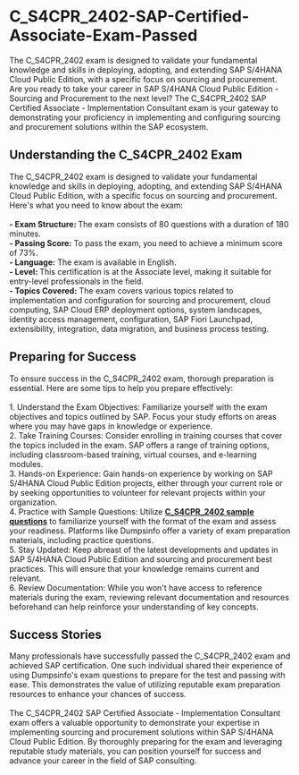 # C_S4CPR_2402-SAP-Certified-Associate-Exam-Passed
The C_S4CPR_2402 exam is designed to validate your fundamental knowledge and skills in deploying, adopting, and extending SAP S/4HANA Cloud Public Edition, with a specific focus on sourcing and procurement.
Are you ready to take your career in SAP S/4HANA Cloud Public Edition - Sourcing and Procurement to the next level? The C_S4CPR_2402 SAP Certified Associate - Implementation Consultant exam is your gateway to demonstrating your proficiency in implementing and configuring sourcing and procurement solutions within the SAP ecosystem.&nbsp;<br />
<h2>
	Understanding the C_S4CPR_2402 Exam
</h2>
The C_S4CPR_2402 exam is designed to validate your fundamental knowledge and skills in deploying, adopting, and extending SAP S/4HANA Cloud Public Edition, with a specific focus on sourcing and procurement. Here's what you need to know about the exam:<br />
<br />
<strong>- Exam Structure: </strong>The exam consists of 80 questions with a duration of 180 minutes.<br />
<strong>- Passing Score:</strong> To pass the exam, you need to achieve a minimum score of 73%.<br />
<strong>- Language:</strong> The exam is available in English.<br />
<strong>- Level: </strong>This certification is at the Associate level, making it suitable for entry-level professionals in the field.<br />
<strong>- Topics Covered:</strong> The exam covers various topics related to implementation and configuration for sourcing and procurement, cloud computing, SAP Cloud ERP deployment options, system landscapes, identity access management, configuration, SAP Fiori Launchpad, extensibility, integration, data migration, and business process testing.<br />
<h2>
	Preparing for Success
</h2>
To ensure success in the C_S4CPR_2402 exam, thorough preparation is essential. Here are some tips to help you prepare effectively:<br />
<br />
1. Understand the Exam Objectives: Familiarize yourself with the exam objectives and topics outlined by SAP. Focus your study efforts on areas where you may have gaps in knowledge or experience.<br />
2. Take Training Courses: Consider enrolling in training courses that cover the topics included in the exam. SAP offers a range of training options, including classroom-based training, virtual courses, and e-learning modules.<br />
3. Hands-on Experience: Gain hands-on experience by working on SAP S/4HANA Cloud Public Edition projects, either through your current role or by seeking opportunities to volunteer for relevant projects within your organization.<br />
4. Practice with Sample Questions: Utilize <a href="https://www.dumpsinfo.com/exam/c_s4cpr_2402/" target="_blank"><span style="text-wrap:wrap;"><strong>C_S4CPR_2402&nbsp;</strong></span><strong>sample questions</strong></a> to familiarize yourself with the format of the exam and assess your readiness. Platforms like Dumpsinfo offer a variety of exam preparation materials, including practice questions.<br />
5. Stay Updated: Keep abreast of the latest developments and updates in SAP S/4HANA Cloud Public Edition and sourcing and procurement best practices. This will ensure that your knowledge remains current and relevant.<br />
6. Review Documentation: While you won't have access to reference materials during the exam, reviewing relevant documentation and resources beforehand can help reinforce your understanding of key concepts.<br />
<h2>
	Success Stories
</h2>
Many professionals have successfully passed the C_S4CPR_2402 exam and achieved SAP certification. One such individual shared their experience of using Dumpsinfo's exam questions to prepare for the test and passing with ease. This demonstrates the value of utilizing reputable exam preparation resources to enhance your chances of success.<br />
<br />
The C_S4CPR_2402 SAP Certified Associate - Implementation Consultant exam offers a valuable opportunity to demonstrate your expertise in implementing sourcing and procurement solutions within SAP S/4HANA Cloud Public Edition. By thoroughly preparing for the exam and leveraging reputable study materials, you can position yourself for success and advance your career in the field of SAP consulting.&nbsp;<br />
